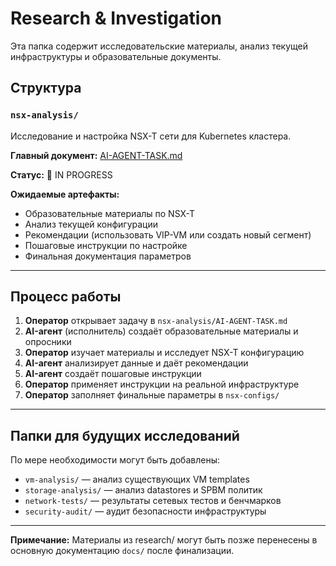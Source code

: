 # Research & Investigation

Эта папка содержит исследовательские материалы, анализ текущей инфраструктуры и образовательные документы.

## Структура

### `nsx-analysis/`
Исследование и настройка NSX-T сети для Kubernetes кластера.

**Главный документ:** [AI-AGENT-TASK.md](./nsx-analysis/AI-AGENT-TASK.md)

**Статус:** 🔴 IN PROGRESS

**Ожидаемые артефакты:**
- Образовательные материалы по NSX-T
- Анализ текущей конфигурации
- Рекомендации (использовать VIP-VM или создать новый сегмент)
- Пошаговые инструкции по настройке
- Финальная документация параметров

---

## Процесс работы

1. **Оператор** открывает задачу в `nsx-analysis/AI-AGENT-TASK.md`
2. **AI-агент** (исполнитель) создаёт образовательные материалы и опросники
3. **Оператор** изучает материалы и исследует NSX-T конфигурацию
4. **AI-агент** анализирует данные и даёт рекомендации
5. **AI-агент** создаёт пошаговые инструкции
6. **Оператор** применяет инструкции на реальной инфраструктуре
7. **Оператор** заполняет финальные параметры в `nsx-configs/`

---

## Папки для будущих исследований

По мере необходимости могут быть добавлены:
- `vm-analysis/` — анализ существующих VM templates
- `storage-analysis/` — анализ datastores и SPBM политик
- `network-tests/` — результаты сетевых тестов и бенчмарков
- `security-audit/` — аудит безопасности инфраструктуры

---

**Примечание:** Материалы из research/ могут быть позже перенесены в основную документацию `docs/` после финализации.
